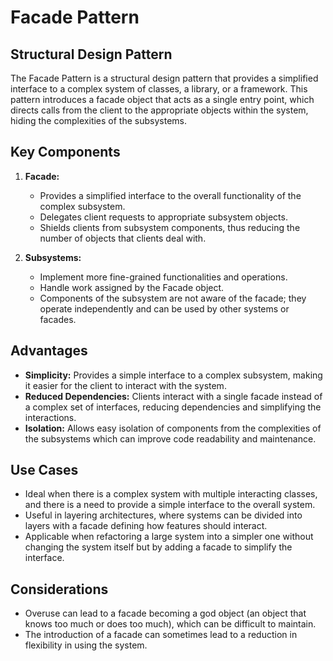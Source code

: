 # Facade Pattern
## Structural Design Pattern

The Facade Pattern is a structural design pattern that provides a simplified interface to a complex system of classes, a library, or a framework. This pattern introduces a facade object that acts as a single entry point, which directs calls from the client to the appropriate objects within the system, hiding the complexities of the subsystems.

## Key Components

1. **Facade:**
   - Provides a simplified interface to the overall functionality of the complex subsystem.
   - Delegates client requests to appropriate subsystem objects.
   - Shields clients from subsystem components, thus reducing the number of objects that clients deal with.

2. **Subsystems:**
   - Implement more fine-grained functionalities and operations.
   - Handle work assigned by the Facade object.
   - Components of the subsystem are not aware of the facade; they operate independently and can be used by other systems or facades.

## Advantages

- **Simplicity:** Provides a simple interface to a complex subsystem, making it easier for the client to interact with the system.
- **Reduced Dependencies:** Clients interact with a single facade instead of a complex set of interfaces, reducing dependencies and simplifying the interactions.
- **Isolation:** Allows easy isolation of components from the complexities of the subsystems which can improve code readability and maintenance.

## Use Cases

- Ideal when there is a complex system with multiple interacting classes, and there is a need to provide a simple interface to the overall system.
- Useful in layering architectures, where systems can be divided into layers with a facade defining how features should interact.
- Applicable when refactoring a large system into a simpler one without changing the system itself but by adding a facade to simplify the interface.

## Considerations

- Overuse can lead to a facade becoming a god object (an object that knows too much or does too much), which can be difficult to maintain.
- The introduction of a facade can sometimes lead to a reduction in flexibility in using the system.
